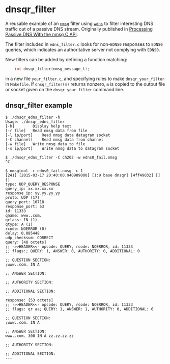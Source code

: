 # dnsqr_filter
A reusable example of an [`nmsg`](https://github.com/farsightsec/nmsg) filter
using [`wdns`](https://github.com/farsightsec/wdns) to filter interesting
DNS traffic out of a passive DNS stream. Originally published in
[Processing Passive DNS With the nmsg C API](https://www.domaintools.com/resources/blog/processing-passive-dns-with-the-nmsg-c-api/).

The filter included in `edns_filter.c` looks for non-`EDNS0` responses
to `EDNS0` queries, which indicates an authoritative server not complying
with `EDNS0`.

New filters can be added by defining a function matching:
```C
	int dnsqr_filter(nmsg_message_t);
```
in a new file `your_filter.c`, and specifying rules to make
`dnsqr_your_filter` in `Makefile`. If `dnsqr_filter(m)` returns
nonzero, `m` is copied to the output file or socket given on
the `dnsqr_your_filter` command line.

## dnsqr_filter example

    $ ./dnsqr_edns_filter -h
    Usage: ./dnsqr_edns_filter
    [-h]        Display help text
    [-r file]   Read nmsg data from file
    [-l ip/port]    Read nmsg data datagram socket
    [-C channel]    Read nmsg data from channel
    [-w file]   Write nmsg data to file
    [-s ip/port]    Write nmsg data to datagram socket

    $ ./dnsqr_edns_filter -C ch202 -w edns0_fail.nmsg
    ^C

    $ nmsgtool -r edns0_fail.nmsg -c 1
    [241] [2015-03-17 20:40:00.940989000] [1:9 base dnsqr] [4ff49032] [] [] 
    type: UDP_QUERY_RESPONSE
    query_ip: xx.xx.xx.xx
    response_ip: yy.yy.yy.yy
    proto: UDP (17)
    query_port: 10718
    response_port: 53
    id: 11333
    qname: www..com.
    qclass: IN (1)
    qtype: A (1)
    rcode: NOERROR (0)
    delay: 0.085448
    udp_checksum: CORRECT
    query: [48 octets]
    ;; ->>HEADER<<- opcode: QUERY, rcode: NOERROR, id: 11333
    ;; flags:; QUERY: 1, ANSWER: 0, AUTHORITY: 0, ADDITIONAL: 0

    ;; QUESTION SECTION:
    ;www..com. IN A

    ;; ANSWER SECTION:

    ;; AUTHORITY SECTION:

    ;; ADDITIONAL SECTION:
    ---
    response: [53 octets]
    ;; ->>HEADER<<- opcode: QUERY, rcode: NOERROR, id: 11333
    ;; flags: qr aa; QUERY: 1, ANSWER: 1, AUTHORITY: 0, ADDITIONAL: 0

    ;; QUESTION SECTION:
    ;www..com. IN A

    ;; ANSWER SECTION:
    www..com. 300 IN A zz.zz.zz.zz

    ;; AUTHORITY SECTION:

    ;; ADDITIONAL SECTION:
    ---
